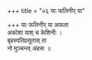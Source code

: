 +++
title = "०६ याः फलिनीर् या"

+++
याः फलिनीर् या अफला  
अकोशा याश् च केशिनीः ।  
बृहस्पतिप्रसूतास् ता  
नो मुञ्चन्त्व् अंहसः ॥